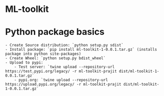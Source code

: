 # ML-toolkit

# Python package basics
    - Create Source distribution: `python setup.py sdist`
    - Install package: `pip install ml-toolkit-1-0.0.1.tar.gz` (installs package into python site-packages)
    - Create Wheel: `python setup.py bdist_wheel`
    - Upload to pypi:
        - Test server: `twine upload --repository-url https://test.pypi.org/legacy/ -r ml-toolkit-prajit dist/ml-toolkit-1-0.0.1.tar.gz`
        - pypi.org: `twine upload --repository-url https://upload.pypi.org/legacy/ -r ml-toolkit-prajit dist/ml-toolkit-1-0.0.1.tar.gz` 
    
    